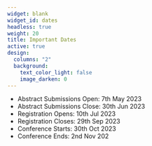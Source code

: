 ```yaml
---
widget: blank
widget_id: dates
headless: true
weight: 20
title: Important Dates
active: true
design:
  columns: "2"
  background:
    text_color_light: false
    image_darken: 0
---
```

* Abstract Submissions Open: 7th May 2023
* Abstract Submissions Close: 30th Jun 2023
* Registration Opens: 10th Jul 2023
* Registration Closes: 29th Sep 2023
* Conference Starts: 30th Oct 2023
* Conference Ends: 2nd Nov 202